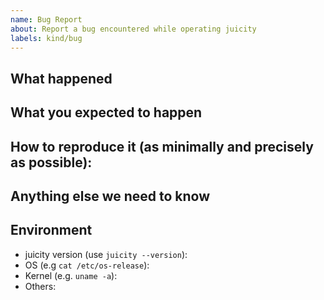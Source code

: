 ```yaml
---
name: Bug Report
about: Report a bug encountered while operating juicity
labels: kind/bug
---
```


<!--
Please use this template while reporting a bug and provide as much info as possible. Not doing so may result in your bug not being addressed in a timely manner. Thanks!
-->

## What happened

## What you expected to happen

## How to reproduce it (as minimally and precisely as possible):

## Anything else we need to know

## Environment

- juicity version (use `juicity --version`):
- OS (e.g `cat /etc/os-release`):
- Kernel (e.g. `uname -a`):
- Others:
